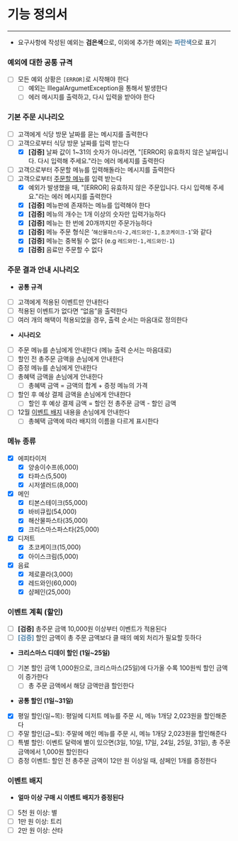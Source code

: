 # 기능 정의서

---

- 요구사항에 작성된 예외는 **검은색**으로, 이외에 추가한 예외는 <span class="blue">**파란색**</span>으로 표기

### 예외에 대한 공통 규격

- [ ]  모든 예외 상황은 `[ERROR]`로 시작해야 한다
    - [ ]  예외는 IllegalArgumetException을 통해서 발생한다
    - [ ]  에러 메시지를 출력하고, 다시 입력을 받아야 한다

### 기본 주문 시나리오

- [ ]  고객에게 식당 방문 날짜를 묻는 메시지를 출력한다
- [ ]  고객으로부터 식당 방문 날짜를 입력 받는다
    - [x]  **[검증]** 날짜 값이 1~31의 숫자가 아니라면, "[ERROR] 유효하지 않은 날짜입니다. 다시 입력해 주세요."라는 에러 메세지를 출력한다
- [ ]  고객으로부터 주문할 메뉴를 입력해돌라는 메시지를 출력한다
- [ ]  고객으로부터 [주문할 메뉴]()를 입력 받는다
    - [x]  예외가 발생했을 때, "[ERROR] 유효하지 않은 주문입니다. 다시 입력해 주세요."라는 에러 메시지를 출력한다
    - [x]  **[검증]** 메뉴판에 존재하는 메뉴를 입력해야 한다
    - [x]  **[검증]** 메뉴의 개수는 1개 이상의 숫자만 입력가능하다
    - [x]  **[검증]** 메뉴는 한 번에 20개까지만 주문가능하다
    - [x]  **[검증]** 메뉴 주문 형식은 ‘`해산물파스타-2,레드와인-1,초코케이크-1`'와 같다
    - [x]  **[검증]** 메뉴는 중복될 수 없다 (e.g `레드와인-1,레드와인-1`)
    - [x]  **[검증]** 음료만 주문할 수 없다

### 주문 결과 안내 시나리오

- **공통 규격**
- [ ]  고객에게 적용된 이벤트만 안내한다
- [ ]  적용된 이벤트가 없다면 “없음”을 출력한다
- [ ]  여러 개의 해택이 적용되었을 경우, 출력 순서는 마음대로 정의한다
- **시나리오**
- [ ]  주문 메뉴를 손님에게 안내한다 (메뉴 출력 순서는 마음대로)
- [ ]  할인 전 총주문 금액을 손님에게 안내한다
- [ ]  증정 메뉴를 손님에게 안내한다
- [ ]  총혜택 금액을 손님에게 안내한다
    - [ ]  총혜택 금액 = 금액의 합계 + 증정 메뉴의 가격
- [ ]  할인 후 예상 결제 금액을 손님에게 안내한다
    - [ ]  할인 후 예상 결제 금액 = 할인 전 총주문 금액 - 할인 금액
- [ ]  12월 [이벤트 배지](https://www.notion.so/db0bab947b9d4315a65f9d3a30f9ee92?pvs=21) 내용을 손님에게 안내한다
    - [ ]  총혜택 금액에 따라 배지의 이름을 다르게 표시한다

### 메뉴 종류

- [x]  에피타이저
    - [x]  양송이수프(6,000)
    - [x]  타파스(5,500)
    - [x]  시저샐러드(8,000)
- [x]  메인
    - [x]  티본스테이크(55,000)
    - [x]  바비큐립(54,000)
    - [x]  해산물파스타(35,000)
    - [x]  크리스마스파스타(25,000)
- [x]  디저트
    - [x]  초코케이크(15,000)
    - [x]  아이스크림(5,000)
- [x]  음료
    - [x]  제로콜라(3,000)
    - [x]  레드와인(60,000)
    - [x]  샴페인(25,000)

### 이벤트 계획 (할인)

- [ ]  **[검증]** 총주문 금액 10,000원 이상부터 이벤트가 적용된다
- [ ]  <span class="blue">**[검증]**</span> 할인 금액이 총 주문 금액보다 클 때의 예외 처리가 필요할 듯하다
- **크리스마스 디데이 할인 (1일~25일)**
- [ ]  기본 할인 금액 1,000원으로, 크리스마스(25일)에 다가올 수록 100원씩 할인 금액이 증가한다
    - [ ]  총 주문 금액에서 해당 금액만큼 할인한다
- **공통 할인 (1일~31일)**
- [x]  평일 할인(일~목): 평일에 디저트 메뉴를 주문 시, 메뉴 1개당 2,023원을 할인해준다
- [ ]  주말 할인(금~토): 주말에 메인 메뉴를 주문 시, 메뉴 1개당 2,023원을 할인해준다
- [ ]  특별 할인: 이벤트 달력에 별이 있으면(3일, 10일, 17일, 24일, 25일, 31일), 총 주문 금액에서 1,000원 할인한다
- [ ]  증정 이벤트: 할인 전 총주문 금액이 12만 원 이상일 때, 샴페인 1개를 증정한다

### 이벤트 배지

- **얼마 이상 구매 시 이벤트 배지가 증정된다**
- [ ]  5천 원 이상: 별
- [ ]  1만 원 이상: 트리
- [ ]  2만 원 이상: 산타

<style>
.blue {
   color: #477DA5
}
</style>